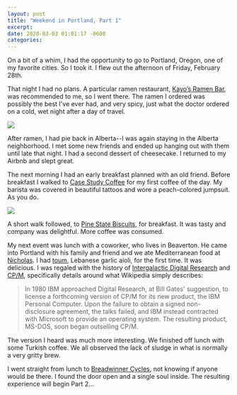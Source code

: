 ```yaml
---
layout: post
title: "Weekend in Portland, Part 1"
excerpt: 
date: 2020-03-03 01:01:17 -0600
categories: 
---
```


On a bit of a whim, I had the opportunity to go to Portland, Oregon, one of my favorite cities. So I took it. I flew out the afternoon of Friday, February 28th.

That night I had no plans. A particular ramen restaurant, [Kayo’s Ramen Bar](https://www.kayosramen.com/), was recommended to me, so I went there. The ramen I ordered was possibly the best I've ever had, and very spicy, just what the doctor ordered on a cold, wet night after a day of travel.

![]({{site.baseurl}}/assets/2020/03/IMG_20200228_175005.jpg)

After ramen, I had pie back in Alberta--I was again staying in the Alberta neighborhood. I met some new friends and ended up hanging out with them until late that night. I had a second dessert of cheesecake. I returned to my Airbnb and slept great.

The next morning I had an early breakfast planned with an old friend. Before breakfast I walked to [Case Study Coffee](https://www.casestudycoffee.com/) for my first coffee of the day. My barista was covered in beautiful tattoos and wore a peach-colored jumpsuit. As you do.

![]({{site.baseurl}}/assets/2020/03/IMG_20200229_074808.jpg)

A short walk followed, to [Pine State Biscuits](https://www.pinestatebiscuits.com/), for breakfast. It was tasty and company was delightful. More coffee was consumed.

My next event was lunch with a coworker, who lives in Beaverton. He came into Portland with his family and friend and we ate Mediterranean food at [Nicholas](http://nicholasrestaurant.com/). I had [toum](https://en.wikipedia.org/wiki/Toum), Lebanese garlic aioli, for the first time. It was delicious. I was regaled with the history of [Intergalactic Digital Research](https://en.wikipedia.org/wiki/Digital_Research) and [CP/M](https://en.wikipedia.org/wiki/CP/M), specifically details around what Wikipedia simply describes:

>In 1980 IBM approached Digital Research, at Bill Gates' suggestion, to license a forthcoming version of CP/M for its new product, the IBM Personal Computer. Upon the failure to obtain a signed non-disclosure agreement, the talks failed, and IBM instead contracted with Microsoft to provide an operating system. The resulting product, MS-DOS, soon began outselling CP/M.

The version I heard was much more interesting. We finished off lunch with some Turkish coffee. We all observed the lack of sludge in what is normally a very gritty brew.

I went straight from lunch to [Breadwinner Cycles](https://breadwinnercycles.com/), not knowing if anyone would be there. I found the door open and a single soul inside. The resulting experience will begin Part 2...

